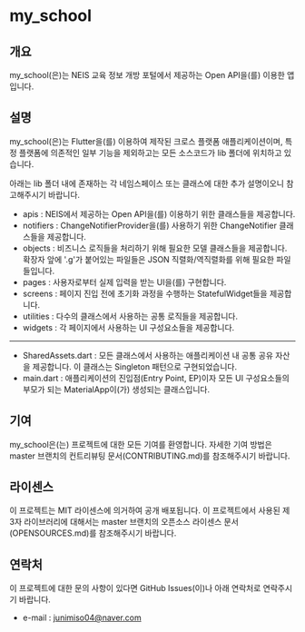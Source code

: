 # my_school

## 개요
my_school(은)는 NEIS 교육 정보 개방 포털에서 제공하는 Open API을(를) 이용한 앱입니다.

## 설명
my_school(은)는 Flutter을(를) 이용하여 제작된 크로스 플랫폼 애플리케이션이며, 특정 플랫폼에 의존적인 일부 기능을 제외하고는 모든 소스코드가 lib 폴더에 위치하고 있습니다.

아래는 lib 폴더 내에 존재하는 각 네임스페이스 또는 클래스에 대한 추가 설명이오니 참고해주시기 바랍니다.

 * apis : NEIS에서 제공하는 Open API을(를) 이용하기 위한 클래스들을 제공합니다.
 * notifiers : ChangeNotifierProvider을(를) 사용하기 위한 ChangeNotifier 클래스들을 제공합니다.
 * objects : 비즈니스 로직들을 처리하기 위해 필요한 모델 클래스들을 제공합니다. 확장자 앞에 '.g'가 붙어있는 파일들은 JSON 직렬화/역직렬화를 위해 필요한 파일들입니다.
 * pages : 사용자로부터 실제 입력을 받는 UI을(를) 구현합니다.
 * screens : 페이지 진입 전에 초기화 과정을 수행하는 StatefulWidget들을 제공합니다.
 * utilities : 다수의 클래스에서 사용하는 공통 로직들을 제공합니다.
 * widgets : 각 페이지에서 사용하는 UI 구성요소들을 제공합니다.

 * * *

 * SharedAssets.dart : 모든 클래스에서 사용하는 애플리케이션 내 공통 공유 자산을 제공합니다. 이 클래스는 Singleton 패턴으로 구현되었습니다.
 * main.dart : 애플리케이션의 진입점(Entry Point, EP)이자 모든 UI 구성요소들의 부모가 되는 MaterialApp이(가) 생성되는 클래스입니다.

## 기여
my_school은(는) 프로젝트에 대한 모든 기여를 환영합니다. 자세한 기여 방법은 master 브랜치의 컨트리뷰팅 문서(CONTRIBUTING.md)를 참조해주시기 바랍니다.

## 라이센스
이 프로젝트는 MIT 라이센스에 의거하여 공개 배포됩니다. 이 프로젝트에서 사용된 제 3자 라이브러리에 대해서는 master 브랜치의 오픈소스 라이센스 문서(OPENSOURCES.md)를 참조해주시기 바랍니다.

## 연락처
이 프로젝트에 대한 문의 사항이 있다면 GitHub Issues(이)나 아래 연락처로 연락주시기 바랍니다.
 * e-mail : junimiso04@naver.com
